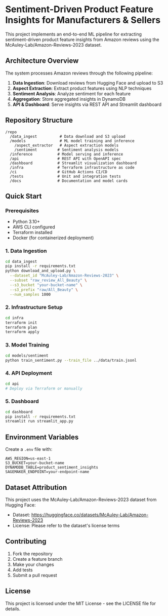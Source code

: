 # Sentiment-Driven Product Feature Insights for Manufacturers & Sellers

This project implements an end-to-end ML pipeline for extracting sentiment-driven product feature insights from Amazon reviews using the McAuley-Lab/Amazon-Reviews-2023 dataset.

## Architecture Overview

The system processes Amazon reviews through the following pipeline:
1. **Data Ingestion**: Download reviews from Hugging Face and upload to S3
2. **Aspect Extraction**: Extract product features using NLP techniques
3. **Sentiment Analysis**: Analyze sentiment for each feature
4. **Aggregation**: Store aggregated insights in DynamoDB
5. **API & Dashboard**: Serve insights via REST API and Streamlit dashboard

## Repository Structure

```
/repo
  /data_ingest          # Data download and S3 upload
  /models               # ML model training and inference
    /aspect_extractor   # Aspect extraction models
    /sentiment         # Sentiment analysis models
  /inference           # Model serving and inference
  /api                 # REST API with OpenAPI spec
  /dashboard           # Streamlit visualization dashboard
  /infra               # Terraform infrastructure as code
  /ci                  # GitHub Actions CI/CD
  /tests               # Unit and integration tests
  /docs                # Documentation and model cards
```

## Quick Start

### Prerequisites
- Python 3.10+
- AWS CLI configured
- Terraform installed
- Docker (for containerized deployment)

### 1. Data Ingestion
```bash
cd data_ingest
pip install -r requirements.txt
python download_and_upload.py \
  --dataset_id "McAuley-Lab/Amazon-Reviews-2023" \
  --subset "raw_review_All_Beauty" \
  --s3_bucket "your-bucket-name" \
  --s3_prefix "raw/All_Beauty" \
  --num_samples 1000
```

### 2. Infrastructure Setup
```bash
cd infra
terraform init
terraform plan
terraform apply
```

### 3. Model Training
```bash
cd models/sentiment
python train_sentiment.py --train_file ../data/train.jsonl
```

### 4. API Deployment
```bash
cd api
# Deploy via Terraform or manually
```

### 5. Dashboard
```bash
cd dashboard
pip install -r requirements.txt
streamlit run streamlit_app.py
```

## Environment Variables

Create a `.env` file with:
```
AWS_REGION=us-east-1
S3_BUCKET=your-bucket-name
DYNAMODB_TABLE=product_sentiment_insights
SAGEMAKER_ENDPOINT=your-endpoint-name
```

## Dataset Attribution

This project uses the McAuley-Lab/Amazon-Reviews-2023 dataset from Hugging Face:
- Dataset: https://huggingface.co/datasets/McAuley-Lab/Amazon-Reviews-2023
- License: Please refer to the dataset's license terms

## Contributing

1. Fork the repository
2. Create a feature branch
3. Make your changes
4. Add tests
5. Submit a pull request

## License

This project is licensed under the MIT License - see the LICENSE file for details.